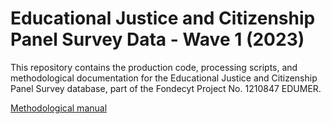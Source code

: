 # Educational Justice and Citizenship Panel Survey Data - Wave 1 (2023)

This repository contains the production code, processing scripts, and methodological documentation for the Educational Justice and Citizenship Panel Survey database, part of the Fondecyt Project No. 1210847 EDUMER.

[Methodological manual](https://educacion-meritocracia.github.io/edumer-data/)

